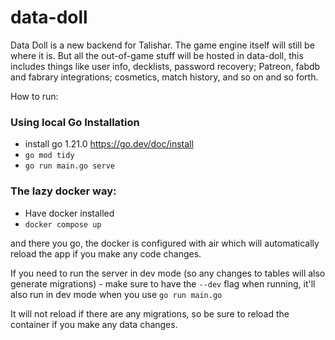 # data-doll

Data Doll is a new backend for Talishar. The game engine itself will still be where it is. But all the out-of-game stuff will be hosted in data-doll, this includes things like user info, decklists, password recovery; Patreon, fabdb and fabrary integrations; cosmetics, match history, and so on and so forth.

How to run:

### Using local Go Installation

- install go 1.21.0 https://go.dev/doc/install
- `go mod tidy`
- `go run main.go serve`

### The lazy docker way:

- Have docker installed
- `docker compose up`

and there you go, the docker is configured with air which will automatically reload the app if you make any code changes.

If you need to run the server in dev mode (so any changes to tables will also generate migrations) - make sure to have the `--dev` flag when running, it'll also run in dev mode when you use `go run main.go`

It will not reload if there are any migrations, so be sure to reload the container if you make any data changes.
